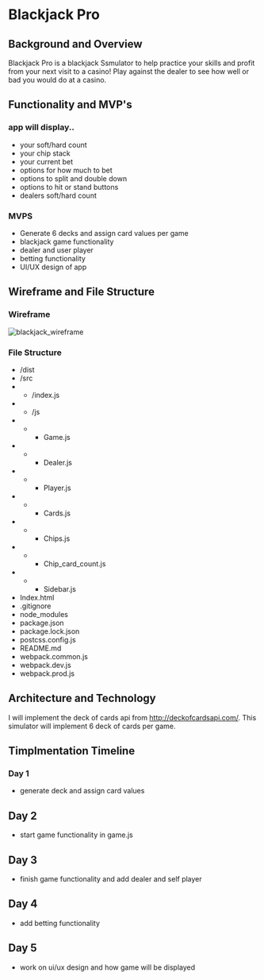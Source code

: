# Blackjack Pro

## Background and Overview
Blackjack Pro is a blackjack Ssmulator to help practice your skills and profit from your next visit to a casino! 
Play against the dealer to see how well or bad you would do at a casino. 

## Functionality and MVP's
### app will display..
* your soft/hard count 
* your chip stack
* your current bet 
* options for how much to bet
* options to split and double down
* options to hit or stand buttons 
* dealers soft/hard count
### MVPS
* Generate 6 decks and assign card values per game 
* blackjack game functionality
* dealer and user player
* betting functionality
* UI/UX design of app 

## Wireframe and File Structure 

### Wireframe
![blackjack_wireframe](https://user-images.githubusercontent.com/76585985/113590703-f5076100-9600-11eb-9924-e171849834a7.png)

### File Structure
* /dist 
* /src
* * /index.js
* * /js
* * * Game.js
* * * Dealer.js 
* * * Player.js
* * * Cards.js
* * * Chips.js
* * * Chip_card_count.js
* * * Sidebar.js 
* Index.html
* .gitignore
* node_modules
* package.json
* package.lock.json
* postcss.config.js
* README.md
* webpack.common.js
* webpack.dev.js
* webpack.prod.js

## Architecture and Technology
I will implement the deck of cards api from http://deckofcardsapi.com/.
This simulator will implement 6 deck of cards per game. 

## Timplmentation Timeline
### Day 1 
* generate deck and assign card values 

## Day 2 
* start game functionality in game.js 

## Day 3 
* finish game functionality and add dealer and self player 

## Day 4 
* add betting functionality 

## Day 5 
* work on ui/ux design and how game will be displayed 


